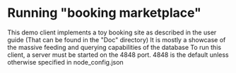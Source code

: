 ﻿Running "booking marketplace"
==============================================
This demo client implements a toy booking site as described in the user guide (That can be found in the "Doc" directory)
It is mostly a showcase of the massive feeding and querying capabilities of the database
To run this client, a server must be started on the 4848 port. 4848 is the default unless otherwise specified in node_config.json
